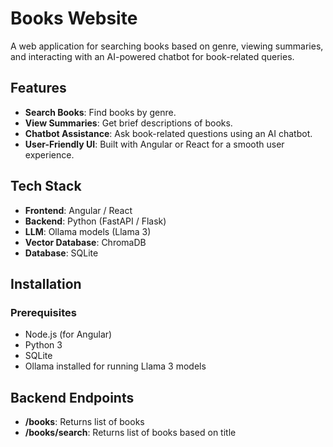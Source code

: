 # Books Website

A web application for searching books based on genre, viewing summaries, and interacting with an AI-powered chatbot for book-related queries.

## Features

- **Search Books**: Find books by genre.
- **View Summaries**: Get brief descriptions of books.
- **Chatbot Assistance**: Ask book-related questions using an AI chatbot.
- **User-Friendly UI**: Built with Angular or React for a smooth user experience.

## Tech Stack

- **Frontend**: Angular / React
- **Backend**: Python (FastAPI / Flask)
- **LLM**: Ollama models (Llama 3)
- **Vector Database**: ChromaDB
- **Database**: SQLite

## Installation

### Prerequisites
- Node.js (for Angular)
- Python 3
- SQLite
- Ollama installed for running Llama 3 models




## Backend Endpoints

- **/books**: Returns list of books
- **/books/search**: Returns list of books based on title